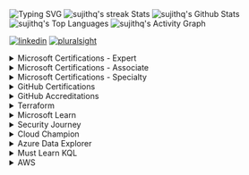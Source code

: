 <!-- <img src="https://github.com/sujithq/sujithq/raw/master/assets/banner-header.png" alt="Hi I Am Sujith"> -->

<img src="https://readme-typing-svg.demolab.com?font=orbitron&duration=1000&pause=1000&color=6c1d5f&center=true&vCenter=true&width=435&lines=Azure;Dev(Sec)Ops;GitHub;Kubernetes;IaC(Terraform%2C+Bicep);Security;NOSQL+(CosmosDB%2C+RavenDB);Programming+Languages+(C%23%2C+Python%2C+Go);Application+Development;.NET;Architecture;AI;ML;Cognitive+Services" alt="Typing SVG" />


<!-- <img src="https://github-readme-stats.vercel.app/api?username=sujithq&layout=compact&hide=html" alt="stats" /> -->


<img alt="sujithq's streak Stats" src="https://streak-stats.demolab.com?user=sujithq&theme=monokai-metallian&mode=weekly&fire=6c1d5f">

<img alt="sujithq's Github Stats" src="https://denvercoder1-github-readme-stats.vercel.app/api/?username=sujithq&show_icons=true&include_all_commits=true&count_private=true&theme=react&hide_border=true&title_color=6C1D5F&icon_color=E56399&text_color=7f96ff&bg_color=1F222E&border_color=dbfcff" height="192px">

<img alt="sujithq's Top Languages" src="https://github-readme-stats.vercel.app/api/top-langs/?username=sujithq&langs_count=8&layout=compact&theme=react&hide_border=true&title_color=6C1D5F&icon_color=E56399&text_color=7f96ff&bg_color=1F222E&border_color=dbfcff&hide=Jupyter%20Notebook" height="192px">

<img alt="sujithq's Activity Graph" src="https://github-readme-activity-graph.vercel.app/graph/?username=sujithq&title_color=6C1D5F&bg_color=1F222E&color=DBFCFF&line=6C1D5F&point=FFFFFF&hide_border=true&custom_title=sujithq's%20Activity%20Graph">

<!-- <img src="https://github-readme-stats.vercel.app/api/top-langs/?username=sujithq&layout=compact&hide=html" alt="top-langs" /> -->


[<img src='https://cdn.jsdelivr.net/npm/simple-icons@3.0.1/icons/linkedin.svg' alt='linkedin' height='40'>](https://www.linkedin.com/in/sujithquintelier/)  [<img src='https://cdn.jsdelivr.net/npm/simple-icons@3.0.1/icons/pluralsight.svg' alt='pluralsight' height='40'>](https://app.pluralsight.com/profile/SujithQ)  


<details>
<summary>Microsoft Certifications - Expert</summary>
<a target="_blank" href="https://www.credly.com/badges/ae570eb5-5e80-49c0-b333-c10d98be139c"><img src="https://github.com/sujithq/sujithq/raw/master/assets/microsoft/0100-azure-solutions-architect-expert.png" width="100"></a>
<a target="_blank" href="https://www.credly.com/badges/8be7e149-d0ac-47e8-909e-5a30f8b6a799"><img src="https://github.com/sujithq/sujithq/raw/master/assets/microsoft/0101-DevOps-Engineer-expert.png" width="100"></a>
<a target="_blank" href="https://www.credly.com/badges/989abe8c-ffbe-46f0-b055-fbf36230157a"><img src="https://github.com/sujithq/sujithq/raw/master/assets/microsoft/0102-microsoft-certified-cybersecurity-architect-expert.png" width="100"></a> 
</details>

<details>
<summary>Microsoft Certifications - Associate</summary>
<a target="_blank" href="https://www.credly.com/badges/cdf46779-5a7e-4677-94a2-c9c3c5a55d03"><img src="https://github.com/sujithq/sujithq/raw/master/assets/microsoft/0120-azure-administrator-associate.png" width="100"></a>
<a target="_blank" href="https://www.credly.com/badges/bf467f1a-c7fe-472a-bc4e-565899a5d74b"><img src="https://github.com/sujithq/sujithq/raw/master/assets/microsoft/0121-azure-security-engineer-associate.png" width="100"></a>
<a target="_blank" href="https://www.credly.com/badges/14a23058-7390-4044-b1a4-8462520ef288"><img src="https://github.com/sujithq/sujithq/raw/master/assets/microsoft/0122-azure-developer-associate.png" width="100"></a>
<a target="_blank" href="https://www.credly.com/badges/4372a0cc-dfb8-4311-a920-8289eedbf27c"><img src="https://github.com/sujithq/sujithq/raw/master/assets/microsoft/0123-azure-ai-engineer-associate.png" width="100"></a>
<a target="_blank" href="https://www.credly.com/badges/e3fd2aee-78af-4972-8a8f-ae7bf79de9f7"><img src="https://github.com/sujithq/sujithq/raw/master/assets/microsoft/0124-azure-network-engineer-associate.png" width="100"></a>
<a target="_blank" href="https://www.credly.com/badges/242cf637-01fb-44ed-ab0f-bda642330cca"><img src="https://github.com/sujithq/sujithq/raw/master/assets/microsoft/0125-azure-identity-and-access-administrator-associate.png" width="100"></a>
</details>

<details>
<summary>Microsoft Certifications - Specialty</summary>
<a target="_blank" href="https://www.credly.com/badges/a4580b93-3256-4734-8714-643caa92bf39"><img src="https://github.com/sujithq/sujithq/raw/master/assets/microsoft/0130-azure-cosmos-db-developer-specialty.png" width="100"></a>
</details>

<details>
<summary>GitHub Certifications</summary>
<a target="_blank" href="https://www.credly.com/badges/6ae13777-6422-4083-b469-b46d5cf16a33"><img src="https://github.com/sujithq/sujithq/raw/master/assets/github/0145-github-actions.png" width="100"></a>
<a target="_blank" href="https://www.credly.com/badges/44577fd5-ff43-41bf-be07-075419e944cc"><img src="https://github.com/sujithq/sujithq/raw/master/assets/github/0146-github-advanced-security.png" width="100"></a>
<a target="_blank" href="https://www.credly.com/badges/ff8dd9da-f68f-4529-802f-3ae1ce302ce4"><img src="https://github.com/sujithq/sujithq/raw/master/assets/github/0147-github-administration.png" width="100"></a>
<a target="_blank" href="https://www.credly.com/badges/f2af80ea-f871-40e7-8ea7-ac135bf9a961"><img src="https://github.com/sujithq/sujithq/raw/master/assets/github/0148-github-foundations-for-non-developers.png" width="100"></a>
</details>

<details>
<summary>GitHub Accreditations</summary>
- GitHub Actions
- GitHub for Developers
- GitHub Advanced Security Getting Started
- GitHub Administration
- GitHub Migrations
- GitHub Enterprise Importer
- GitHub Copilot for Business Fundamentals
</details>

<details>
<summary>Terraform</summary>
<a target="_blank" href="https://www.credly.com/badges/17ed3835-f672-4919-bd71-bc6ac76e9547"><img src="https://github.com/sujithq/sujithq/raw/master/assets/terraform/Terraform-Associate-Badge.png" width="100"></a>
</details>

<details>
<summary>Microsoft Learn</summary>
<img src="https://github.com/sujithq/sujithq/raw/master/assets/microsoft-learn/9999 - AI Builder Challenge 2023.png" width="100">
</details>

<details>
<summary>Security Journey</summary>
<a target="_blank" href="https://github.com/sujithq/sujithq/raw/master/assets/securityjourney/Green-Yellow-White.pdf"><img src="https://github.com/sujithq/sujithq/raw/master/assets/securityjourney/0401-Green-Belt.png" width="200"></a>
<a target="_blank" href="https://github.com/sujithq/sujithq/raw/master/assets/securityjourney/Green-Yellow-White.pdf"><img src="https://github.com/sujithq/sujithq/raw/master/assets/securityjourney/0402-Yellow-Belt.png" width="200"></a>
<a target="_blank" href="https://github.com/sujithq/sujithq/raw/master/assets/securityjourney/Green-Yellow-White.pdf"><img src="https://github.com/sujithq/sujithq/raw/master/assets/securityjourney/0403-White-Belt.png" width="200"></a>
</details>

<details>
<summary>Cloud Champion</summary>
<a target="_blank" href="https://www.credential.net/3aa66697-b1cc-4eba-bd5e-ede1005a5147"><img src="https://github.com/sujithq/sujithq/raw/master/assets/cloud-champion/0150-azure-technical-expert.png" width="100"></a>
<a target="_blank" href="https://www.credential.net/a0d21b67-ec0e-4805-9ace-795f284462ff"><img src="https://github.com/sujithq/sujithq/raw/master/assets/cloud-champion/0151-azure-technical-associate.png" width="100"></a>
<a target="_blank" href="https://www.credential.net/4fe1dca6-3bf9-401b-a1af-e3e035de537b"><img src="https://github.com/sujithq/sujithq/raw/master/assets/cloud-champion/0152-azure-technical-qualified.png" width="100"></a>
<a target="_blank" href="https://www.credential.net/201deded-59e3-47d6-bd24-a8b60d2e3f35"><img src="https://github.com/sujithq/sujithq/raw/master/assets/cloud-champion/0160-business-central-technical-expert.png" width="100"></a>
<a target="_blank" href="https://www.credential.net/b01427ee-a247-4fac-a954-ab5c0f554c61"><img src="https://github.com/sujithq/sujithq/raw/master/assets/cloud-champion/0161-business-central-technical-associate.png" width="100"></a>
<a target="_blank" href="https://www.credential.net/6ff9e648-3a42-470f-a8da-6e7421a26f0f"><img src="https://github.com/sujithq/sujithq/raw/master/assets/cloud-champion/0170-azure-sales-expert.png" width="100"></a>
<a target="_blank" href="https://www.credential.net/e5952c6a-020e-418c-a36d-56158ea65f13"><img src="https://github.com/sujithq/sujithq/raw/master/assets/cloud-champion/0171-azure-sales-associate.png" width="100"></a>
<a target="_blank" href="https://www.credential.net/af983296-78cc-4bc4-a58e-49fffe981545"><img src="https://github.com/sujithq/sujithq/raw/master/assets/cloud-champion/0172-azure-sales-qualified.png" width="100"></a>
<a target="_blank" href="https://www.credential.net/529e3625-7bf3-4666-bcaa-6f6463e80309"><img src="https://github.com/sujithq/sujithq/raw/master/assets/cloud-champion/0180-Security-Expert.png" width="100"></a>
<a target="_blank" href="https://www.credential.net/6a3a2203-daf0-43ae-a644-7f516eff2125"><img src="https://github.com/sujithq/sujithq/raw/master/assets/cloud-champion/0181-Security-Associate.png" width="100"></a>
<a target="_blank" href="https://www.credential.net/53244991-793b-4870-aceb-dbb0ce63a5fc"><img src="https://github.com/sujithq/sujithq/raw/master/assets/cloud-champion/0182-Security-Qualified.png" width="100"></a>
</details>

<details>
<summary>Azure Data Explorer</summary>
<a target="_blank" href="https://www.credly.com/badges/f767ec60-ad67-4112-b9e5-7c5bbbf0cc5f"><img src="https://github.com/sujithq/sujithq/raw/master/assets/microsoft-azure-data-explorer/000-kusto-detective-agency-onboarding.png" width="100"></a>
<a target="_blank" href="https://www.credly.com/badges/2bce9379-3b75-4f69-867d-81136d643919"><img src="https://github.com/sujithq/sujithq/raw/master/assets/microsoft-azure-data-explorer/001-kusto-detective-agency-case-1.png" width="100"></a>
</details>

<details>
<summary>Must Learn KQL</summary>
<a target="_blank" href="https://github.com/sujithq/sujithq/raw/master/assets/must-learn-kql/001-must-learn-kql-completion.pdf"><img src="https://raw.githubusercontent.com/rod-trent/MustLearnKQL/main/Series_Images/MustLearnKQLBannerMissionSmall.png" width="200"></a>
</details>

<details>
<summary>AWS</summary>
<a target="_blank" href="https://www.credly.com/badges/3de2cb38-cd6c-4f74-8c0a-9d7f823c46da"><img src="https://github.com/sujithq/sujithq/raw/master/assets/aws/0146-aws-cloud-quest-cloud-practitioner.png" width="100"></a>
</details>


<!-- <img src="http://hits.dwyl.com/sujithq/sujithq.svg" alt="count" /> -->


<!--
**sujithq/sujithq** is a ✨ _special_ ✨ repository because its `README.md` (this file) appears on your GitHub profile.

Here are some ideas to get you started:

- 🔭 I’m currently working on ...
- 🌱 I’m currently learning ...
- 👯 I’m looking to collaborate on ...
- 🤔 I’m looking for help with ...
- 💬 Ask me about ...
- 📫 How to reach me: ...
- 😄 Pronouns: ...
- ⚡ Fun fact: ...
-->
